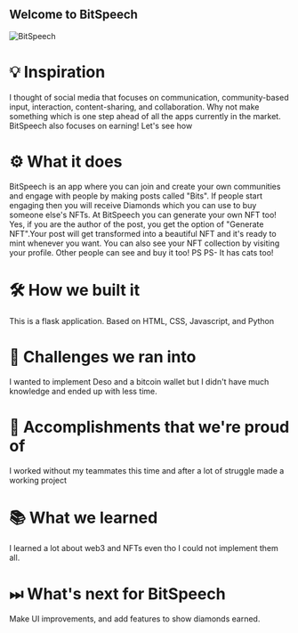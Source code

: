 ## Welcome to BitSpeech
![BitSpeech](https://user-images.githubusercontent.com/74637789/164978852-ea5da94b-7cb0-4ed1-ba93-92b0fedf88d8.gif)


# 💡 Inspiration

I thought of social media that focuses on communication, community-based input, interaction, content-sharing, and collaboration. Why not make something which is one step ahead of all the apps currently in the market. BitSpeech also focuses on earning! Let's see how

# ⚙ What it does

BitSpeech is an app where you can join and create your own communities and engage with people by making posts called "Bits". If people start engaging then you will receive Diamonds which you can use to buy someone else's NFTs. At BitSpeech you can generate your own NFT too! Yes, if you are the author of the post, you get the option of "Generate NFT".Your post will get transformed into a beautiful NFT and it's ready to mint whenever you want. You can also see your NFT collection by visiting your profile. Other people can see and buy it too! PS PS- It has cats too!

# 🛠 How we built it

This is a flask application. Based on HTML, CSS, Javascript, and Python

# 💪 Challenges we ran into

I wanted to implement Deso and a bitcoin wallet but I didn't have much knowledge and ended up with less time.

# 📌 Accomplishments that we're proud of

I worked without my teammates this time and after a lot of struggle made a working project

# 📚 What we learned
I learned a lot about web3 and NFTs even tho I could not implement them all.

# ⏭ What's next for BitSpeech

Make UI improvements, and add features to show diamonds earned.
